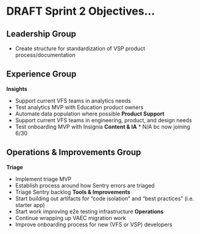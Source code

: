 # DRAFT Sprint 2 Objectives...

## Leadership Group
*   Create structure for standardization of VSP product process/documentation

## Experience Group
**Insights**
  *   Support current VFS teams in analytics needs
  *   Test analytics MVP with Education product owners
  *   Automate data population where possible
**Product Support**
  *   Support current VFS teams in engineering, product, and design needs
  *   Test onboarding MVP with Insignia
**Content & IA**
            *   N/A bc now joining 6/30
## Operations & Improvements Group
**Triage**
 *   Implement triage MVP
 *   Establish process around how Sentry errors are triaged
 *   Triage Sentry backlog
**Tools & Improvements**
 *   Start building out artifacts for “code isolation” and “best practices” (i.e. starter app)
 *   Start work improving e2e testing infrastructure
**Operations**
 *   Continue wrapping up VAEC migration work
 *   Improve onboarding process for new (VFS or VSP) developers
